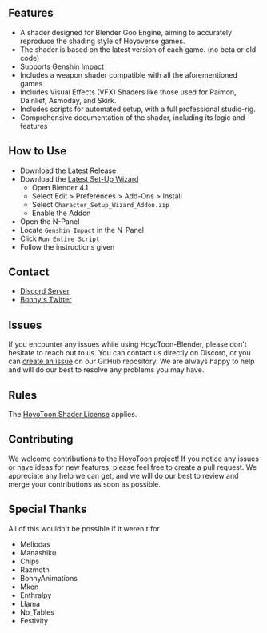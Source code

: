 ## Features

- A shader designed for Blender Goo Engine, aiming to accurately reproduce the shading style of Hoyoverse games.
- The shader is based on the latest version of each game. (no beta or old code)
- Supports Genshin Impact
- Includes a weapon shader compatible with all the aforementioned games
- Includes Visual Effects (VFX) Shaders like those used for Paimon, Dainlief, Asmoday, and Skirk.
- Includes scripts for automated setup, with a full professional studio-rig.
- Comprehensive documentation of the shader, including its logic and features

## How to Use

- Download the Latest Release
- Download the [Latest Set-Up Wizard](https://github.com/michael-gh1/Addons-And-Tools-For-Blender-miHoYo-Shaders)
  - Open Blender 4.1
  - Select Edit > Preferences > Add-Ons > Install
  - Select `Character_Setup_Wizard_Addon.zip`
  - Enable the Addon
- Open the N-Panel
- Locate `Genshin Impact` in the N-Panel
- Click `Run Entire Script`
- Follow the instructions given

## Contact

- [Discord Server](https://discord.gg/hoyotoon)
- [Bonny's Twitter](https://x.com/BonnyTweetsOFF)

## Issues

If you encounter any issues while using HoyoToon-Blender, please don't hesitate to reach out to us. You can contact us directly on Discord, or you can [create an issue](https://github.com/Hoyotoon/HoyoToon-Blender/issues/new) on our GitHub repository. We are always happy to help and will do our best to resolve any problems you may have.

## Rules

The [HoyoToon Shader License](https://github.com/HoyoToon/HoyoToon/blob/main/LICENSE) applies.

## Contributing

We welcome contributions to the HoyoToon project! If you notice any issues or have ideas for new features, please feel free to create a pull request. We appreciate any help we can get, and we will do our best to review and merge your contributions as soon as possible.

## Special Thanks

All of this wouldn't be possible if it weren't for
- Meliodas
- Manashiku
- Chips
- Razmoth
- BonnyAnimations
- Mken
- Enthralpy
- Llama
- No_Tables
- Festivity
